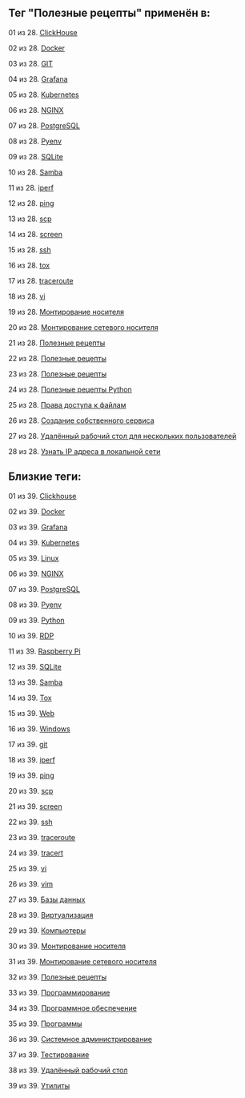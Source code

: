 ## Тег "Полезные рецепты" применён в:

01 из 28. [ClickHouse](../Компьютеры%20и%20софт/Программы/Clickhouse.md)

02 из 28. [Docker](../Компьютеры%20и%20софт/Программы/Docker.md)

03 из 28. [GIT](../Компьютеры%20и%20софт/Программы/GIT.md)

04 из 28. [Grafana](../Компьютеры%20и%20софт/Программы/Grafana.md)

05 из 28. [Kubernetes](../Компьютеры%20и%20софт/Программы/Kubernetes.md)

06 из 28. [NGINX](../Компьютеры%20и%20софт/Программы/Nginx.md)

07 из 28. [PostgreSQL](../Компьютеры%20и%20софт/Программы/PostgreSQL.md)

08 из 28. [Pyenv](../Компьютеры%20и%20софт/Программные%20компоненты/pyenv.md)

09 из 28. [SQLite](../Компьютеры%20и%20софт/Программы/SQLite.md)

10 из 28. [Samba](../Компьютеры%20и%20софт/Linux/Samba.md)

11 из 28. [iperf](../Компьютеры%20и%20софт/Утилиты/Iperf.md)

12 из 28. [ping](../Компьютеры%20и%20софт/Утилиты/Ping.md)

13 из 28. [scp](../Компьютеры%20и%20софт/Утилиты/SCP.md)

14 из 28. [screen](../Компьютеры%20и%20софт/Утилиты/Screen.md)

15 из 28. [ssh](../Компьютеры%20и%20софт/Утилиты/SSH.md)

16 из 28. [tox](../Компьютеры%20и%20софт/Программные%20компоненты/tox.md)

17 из 28. [traceroute](../Компьютеры%20и%20софт/Утилиты/Traceroute.md)

18 из 28. [vi](../Компьютеры%20и%20софт/Утилиты/Vi.md)

19 из 28. [Монтирование носителя](../Компьютеры%20и%20софт/Linux/Монтирование%20носителя.md)

20 из 28. [Монтирование сетевого носителя](../Компьютеры%20и%20софт/Linux/Монтирование%20сетевого%20носителя.md)

21 из 28. [Полезные рецепты](../Компьютеры%20и%20софт/Linux/Полезные%20рецепты%20Linux.md)

22 из 28. [Полезные рецепты](../Компьютеры%20и%20софт/Raspberry%20Pi/Полезные%20рецепты%20Raspberry%20Pi.md)

23 из 28. [Полезные рецепты](../Компьютеры%20и%20софт/Windows/Полезные%20рецепты%20Windows.md)

24 из 28. [Полезные рецепты Python](../Компьютеры%20и%20софт/Программирование/Полезные%20рецепты%20Python.md)

25 из 28. [Права доступа к файлам](../Компьютеры%20и%20софт/Linux/Права%20доступа%20к%20файлам.md)

26 из 28. [Создание собственного сервиса](../Компьютеры%20и%20софт/Linux/Создание%20собственного%20сервиса.md)

27 из 28. [Удалённый рабочий стол для нескольких пользователей](../Компьютеры%20и%20софт/Windows/Удалённый%20рабочий%20стол%20для%20нескольких%20пользователей.md)

28 из 28. [Узнать IP адреса в локальной сети](../Компьютеры%20и%20софт/Linux/Узнать%20IP%20адреса%20в%20локальной%20сети.md)

## Близкие теги:

01 из 39. [Clickhouse](./clickhouse.md)

02 из 39. [Docker](./docker.md)

03 из 39. [Grafana](./grafana.md)

04 из 39. [Kubernetes](./kubernetes.md)

05 из 39. [Linux](./linux.md)

06 из 39. [NGINX](./nginx.md)

07 из 39. [PostgreSQL](./postgresql.md)

08 из 39. [Pyenv](./pyenv.md)

09 из 39. [Python](./python.md)

10 из 39. [RDP](./rdp.md)

11 из 39. [Raspberry Pi](./raspberry%20pi.md)

12 из 39. [SQLite](./sqlite.md)

13 из 39. [Samba](./samba.md)

14 из 39. [Tox](./tox.md)

15 из 39. [Web](./web.md)

16 из 39. [Windows](./windows.md)

17 из 39. [git](./git.md)

18 из 39. [iperf](./iperf.md)

19 из 39. [ping](./ping.md)

20 из 39. [scp](./scp.md)

21 из 39. [screen](./screen.md)

22 из 39. [ssh](./ssh.md)

23 из 39. [traceroute](./traceroute.md)

24 из 39. [tracert](./tracert.md)

25 из 39. [vi](./vi.md)

26 из 39. [vim](./vim.md)

27 из 39. [Базы данных](./базы%20данных.md)

28 из 39. [Виртуализация](./виртуализация.md)

29 из 39. [Компьютеры](./компьютеры.md)

30 из 39. [Монтирование носителя](./монтирование%20носителя.md)

31 из 39. [Монтирование сетевого носителя](./монтирование%20сетевого%20носителя.md)

32 из 39. [Полезные рецепты](./полезные%20рецепты.md)

33 из 39. [Программирование](./программирование.md)

34 из 39. [Программное обеспечение](./программное%20обеспечение.md)

35 из 39. [Программы](./программы.md)

36 из 39. [Системное администрирование](./системное%20администрирование.md)

37 из 39. [Тестирование](./тестирование.md)

38 из 39. [Удалённый рабочий стол](./удалённый%20рабочий%20стол.md)

39 из 39. [Утилиты](./утилиты.md)

